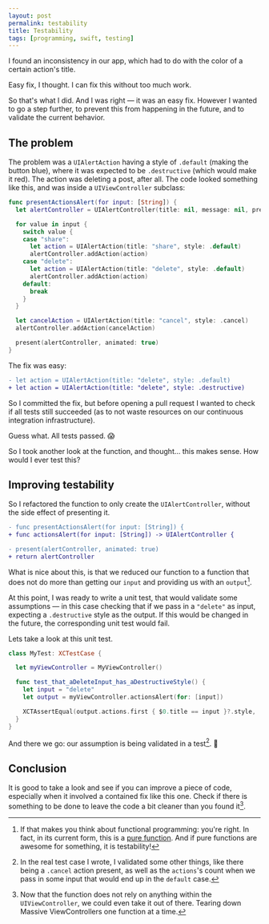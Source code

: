```yaml
---
layout: post
permalink: testability
title: Testability
tags: [programming, swift, testing]
---
```


I found an inconsistency in our app, which had to do with the color of a certain action's title.

Easy fix, I thought. I can fix this without too much work.

<!--more-->

So that's what I did. And I was right — it was an easy fix. However I wanted to go a step further, to prevent this from happening in the future, and to validate the current behavior.

## The problem

The problem was a `UIAlertAction` having a style of `.default` (making the button blue), where it was expected to be `.destructive` (which would make it red). The action was deleting a post, after all. The code looked something like this, and was inside a `UIViewController` subclass:

```swift
func presentActionsAlert(for input: [String]) {
  let alertController = UIAlertController(title: nil, message: nil, preferredStyle: .actionSheet)

  for value in input {
    switch value {
    case "share":
      let action = UIAlertAction(title: "share", style: .default)
      alertController.addAction(action)
    case "delete":
      let action = UIAlertAction(title: "delete", style: .default)
      alertController.addAction(action)
    default:
      break
    }
  }

  let cancelAction = UIAlertAction(title: "cancel", style: .cancel)
  alertController.addAction(cancelAction)

  present(alertController, animated: true)
}
```

The fix was easy:

```diff
- let action = UIAlertAction(title: "delete", style: .default)
+ let action = UIAlertAction(title: "delete", style: .destructive)
```

So I committed the fix, but before opening a pull request I wanted to check if all tests still succeeded (as to not waste resources on our continuous integration infrastructure).

Guess what. All tests passed. 😱

So I took another look at the function, and thought... this makes sense. How would I ever test this?

## Improving testability

So I refactored the function to only create the `UIAlertController`, without the side effect of presenting it.

```diff
- func presentActionsAlert(for input: [String]) {
+ func actionsAlert(for input: [String]) -> UIAlertController {

- present(alertController, animated: true)
+ return alertController
```

What is nice about this, is that we reduced our function to a function that does not do more than getting our `input` and providing us with an `output`[^1].

At this point, I was ready to write a unit test, that would validate some assumptions — in this case checking that if we pass in a `"delete"` as input, expecting a `.destructive` style as the output. If this would be changed in the future, the corresponding unit test would fail.

Lets take a look at this unit test.

```swift
class MyTest: XCTestCase {

  let myViewController = MyViewController()

  func test_that_aDeleteInput_has_aDestructiveStyle() {
    let input = "delete"
    let output = myViewController.actionsAlert(for: [input])

    XCTAssertEqual(output.actions.first { $0.title == input }?.style, .destructive, "A `delete` input should have a `.destructive` style.")
  }
}
```

And there we go: our assumption is being validated in a test[^2]. 🎉

## Conclusion

It is good to take a look and see if you can improve a piece of code, especially when it involved a contained fix like this one. Check if there is something to be done to leave the code a bit cleaner than you found it[^3].

[^1]: If that makes you think about functional programming: you're right. In fact, in its current form, this is a [pure function](https://en.wikipedia.org/wiki/Functional_programming#Pure_functions). And if pure functions are awesome for something, it is testability!
[^2]: In the real test case I wrote, I validated some other things, like there being a `.cancel` action present, as well as the `actions`'s count when we pass in some input that would end up in the `default` case.
[^3]: Now that the function does not rely on anything within the `UIViewController`, we could even take it out of there. Tearing down Massive ViewControllers one function at a time.
